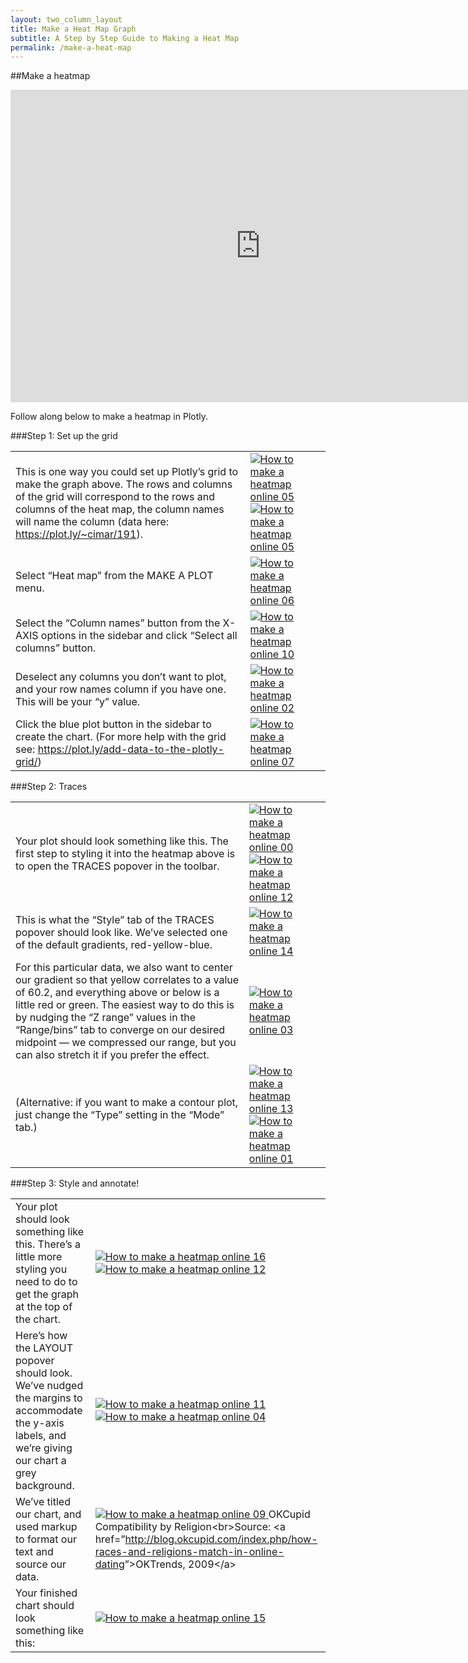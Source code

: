 ```yaml
---
layout: two_column_layout
title: Make a Heat Map Graph
subtitle: A Step by Step Guide to Making a Heat Map
permalink: /make-a-heat-map
---
```


##Make a heatmap
<iframe src="https://plot.ly/~cimar/200.embed?width=800&amp;height=500" width="800" height="500" frameborder="0" scrolling="no" seamless="seamless"></iframe>

Follow along below to make a heatmap in Plotly.


###Step 1: Set up the grid

<table>
<tbody>
<tr>
<td>This is one way you could set up Plotly’s grid to make the graph above. The rows and columns of the grid will correspond to the rows and columns of the heat map, the column names will name the column (data here: <a href="hhttps://plot.ly/~cimar/191">https://plot.ly/~cimar/191</a>).</td>
<td><a href="https://plot.ly/static/learn/images/web_app_tutorials/how-to-make-a-heatmap-online/image05.png" data-lightbox="image-05">
<img class="aligncenter" title="" src="https://plot.ly/static/learn/images/web_app_tutorials/how-to-make-a-heatmap-online/image05.png" alt="How to make a heatmap online 05" />
</a><a href="https://plot.ly/static/learn/images/web_app_tutorials/how-to-make-a-heatmap-online/image05.png" data-lightbox="image-05">
<img class="aligncenter" title="" src="https://plot.ly/static/learn/images/web_app_tutorials/how-to-make-a-heatmap-online/image05.png" alt="How to make a heatmap online 05" />
</a></td>
</tr>
<tr>
<td>Select “Heat map” from the MAKE A PLOT menu.</td>
<td><a href="https://plot.ly/static/learn/images/web_app_tutorials/how-to-make-a-heatmap-online/image06.png" data-lightbox="image-06">
<img class="aligncenter" title="" src="https://plot.ly/static/learn/images/web_app_tutorials/how-to-make-a-heatmap-online/image06.png" alt="How to make a heatmap online 06" />
</a></td>
</tr>
<tr>
<td>Select the “Column names” button from the X-AXIS options in the sidebar and click “Select all columns” button.</td>
<td><a href="https://plot.ly/static/learn/images/web_app_tutorials/how-to-make-a-heatmap-online/image10.png" data-lightbox="image-10">
<img class="aligncenter" title="" src="https://plot.ly/static/learn/images/web_app_tutorials/how-to-make-a-heatmap-online/image10.png" alt="How to make a heatmap online 10" />
</a></td>
</tr>
<tr>
<td>Deselect any columns you don’t want to plot, and your row names column if you have one. This will be your “y” value.</td>
<td><a href="https://plot.ly/static/learn/images/web_app_tutorials/how-to-make-a-heatmap-online/image02.png" data-lightbox="image-02">
<img class="aligncenter" title="" src="https://plot.ly/static/learn/images/web_app_tutorials/how-to-make-a-heatmap-online/image02.png" alt="How to make a heatmap online 02" />
</a></td>
</tr>
<tr>
<td>Click the blue plot button in the sidebar to create the chart.  (For more help with the grid see: <a href="/add-data-to-the-plotly-grid/">https://plot.ly/add-data-to-the-plotly-grid/</a>)</td>
<td><a href="https://plot.ly/static/learn/images/web_app_tutorials/how-to-make-a-heatmap-online/image07.png" data-lightbox="image-07">
<img class="aligncenter" title="" src="https://plot.ly/static/learn/images/web_app_tutorials/how-to-make-a-heatmap-online/image07.png" alt="How to make a heatmap online 07" />
</a></td>
</tr>
</tbody>
</table>

###Step 2: Traces

<table>
<tbody>
<tr>
<td>Your plot should look something like this.  The first step to styling it into the heatmap above is to open the TRACES popover in the toolbar.</td>
<td><a href="https://plot.ly/static/learn/images/web_app_tutorials/how-to-make-a-heatmap-online/image00.png" data-lightbox="image-00">
<img class="aligncenter" title="" src="https://plot.ly/static/learn/images/web_app_tutorials/how-to-make-a-heatmap-online/image00.png" alt="How to make a heatmap online 00" />
</a><a href="https://plot.ly/static/learn/images/web_app_tutorials/how-to-make-a-heatmap-online/image12.png" data-lightbox="image-12">
<img class="aligncenter" title="" src="https://plot.ly/static/learn/images/web_app_tutorials/how-to-make-a-heatmap-online/image12.png" alt="How to make a heatmap online 12" />
</a></td>
</tr>
<tr>
<td>This is what the “Style” tab of the TRACES popover should look like. We’ve selected one of the default gradients, red-yellow-blue.</td>
<td><a href="https://plot.ly/static/learn/images/web_app_tutorials/how-to-make-a-heatmap-online/image14.png" data-lightbox="image-14">
<img class="aligncenter" title="" src="https://plot.ly/static/learn/images/web_app_tutorials/how-to-make-a-heatmap-online/image14.png" alt="How to make a heatmap online 14" />
</a></td>
</tr>
<tr>
<td>For this particular data, we also want to center our gradient so that yellow correlates to a value of 60.2, and everything above or below is a little red or green. The easiest way to do this is by nudging the “Z range” values in the “Range/bins” tab to converge on our desired midpoint  &#8212; we compressed our range, but you can also stretch it if you prefer the effect.</td>
<td><a href="https://plot.ly/static/learn/images/web_app_tutorials/how-to-make-a-heatmap-online/image03.png" data-lightbox="image-03">
<img class="aligncenter" title="" src="https://plot.ly/static/learn/images/web_app_tutorials/how-to-make-a-heatmap-online/image03.png" alt="How to make a heatmap online 03" />
</a></td>
</tr>
<tr>
<td>(Alternative: if you want to make a contour plot, just change the “Type” setting in the “Mode” tab.)</td>
<td><a href="https://plot.ly/static/learn/images/web_app_tutorials/how-to-make-a-heatmap-online/image13.png" data-lightbox="image-13">
<img class="aligncenter" title="" src="https://plot.ly/static/learn/images/web_app_tutorials/how-to-make-a-heatmap-online/image13.png" alt="How to make a heatmap online 13" />
</a><a href="https://plot.ly/static/learn/images/web_app_tutorials/how-to-make-a-heatmap-online/image01.png" data-lightbox="image-01">
<img class="aligncenter" title="" src="https://plot.ly/static/learn/images/web_app_tutorials/how-to-make-a-heatmap-online/image01.png" alt="How to make a heatmap online 01" />
</a></td>
</tr>
</tbody>
</table>

###Step 3: Style and annotate!

<table>
<tbody>
<tr>
<td>Your plot should look something like this.  There’s a little more styling you need to do to get the graph at the top of the chart.</td>
<td><a href="https://plot.ly/static/learn/images/web_app_tutorials/how-to-make-a-heatmap-online/image16.png" data-lightbox="image-16">
<img class="aligncenter" title="" src="https://plot.ly/static/learn/images/web_app_tutorials/how-to-make-a-heatmap-online/image16.png" alt="How to make a heatmap online 16" />
</a>
<a href="https://plot.ly/static/learn/images/web_app_tutorials/how-to-make-a-heatmap-online/image12.png" data-lightbox="image-12">
<img class="aligncenter" title="" src="https://plot.ly/static/learn/images/web_app_tutorials/how-to-make-a-heatmap-online/image12.png" alt="How to make a heatmap online 12" />
</a></td>
</tr>
<tr>
<td>Here’s how the LAYOUT popover should look. We’ve nudged the margins to accommodate the y-axis labels, and we’re giving our chart a grey background.</td>
<td><a href="https://plot.ly/static/learn/images/web_app_tutorials/how-to-make-a-heatmap-online/image11.png" data-lightbox="image-11">
<img class="aligncenter" title="" src="https://plot.ly/static/learn/images/web_app_tutorials/how-to-make-a-heatmap-online/image11.png" alt="How to make a heatmap online 11" />
</a><a href="https://plot.ly/static/learn/images/web_app_tutorials/how-to-make-a-heatmap-online/image04.png" data-lightbox="image-04">
<img class="aligncenter" title="" src="https://plot.ly/static/learn/images/web_app_tutorials/how-to-make-a-heatmap-online/image04.png" alt="How to make a heatmap online 04" />
</a></td>
</tr>
<tr>
<td>We’ve titled our chart, and used markup to format our text and source our data.</td>
<td><a href="https://plot.ly/static/learn/images/web_app_tutorials/how-to-make-a-heatmap-online/image09.png" data-lightbox="image-09">
<img class="aligncenter" title="" src="https://plot.ly/static/learn/images/web_app_tutorials/how-to-make-a-heatmap-online/image09.png" alt="How to make a heatmap online 09" />
</a>
OKCupid Compatibility by Religion&lt;br&gt;Source: &lt;a href=”<a href="http://blog.okcupid.com/index.php/how-races-and-religions-match-in-online-dating" target="_blank">http://blog.okcupid.com/index.php/how-races-and-religions-match-in-online-dating</a>”&gt;OKTrends, 2009&lt;/a&gt;</td>
</tr>
<tr>
<td>Your finished chart should look something like this:</td>
<td><a href="https://plot.ly/static/learn/images/web_app_tutorials/how-to-make-a-heatmap-online/image15.png" data-lightbox="image-15">
<img class="aligncenter" title="" src="https://plot.ly/static/learn/images/web_app_tutorials/how-to-make-a-heatmap-online/image15.png" alt="How to make a heatmap online 15" />
</a></td>
</tr>
</tbody>
</table>
